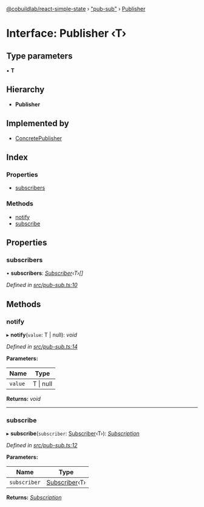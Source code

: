 [@cobuildlab/react-simple-state](../README.md) › ["pub-sub"](../modules/_pub_sub_.md) › [Publisher](_pub_sub_.publisher.md)

# Interface: Publisher ‹**T**›

## Type parameters

▪ **T**

## Hierarchy

* **Publisher**

## Implemented by

* [ConcretePublisher](../classes/_pub_sub_.concretepublisher.md)

## Index

### Properties

* [subscribers](_pub_sub_.publisher.md#subscribers)

### Methods

* [notify](_pub_sub_.publisher.md#notify)
* [subscribe](_pub_sub_.publisher.md#subscribe)

## Properties

###  subscribers

• **subscribers**: *[Subscriber](_pub_sub_.subscriber.md)‹T›[]*

*Defined in [src/pub-sub.ts:10](https://github.com/cobuildlab/react-simple-state/blob/269d4ef/src/pub-sub.ts#L10)*

## Methods

###  notify

▸ **notify**(`value`: T | null): *void*

*Defined in [src/pub-sub.ts:14](https://github.com/cobuildlab/react-simple-state/blob/269d4ef/src/pub-sub.ts#L14)*

**Parameters:**

Name | Type |
------ | ------ |
`value` | T &#124; null |

**Returns:** *void*

___

###  subscribe

▸ **subscribe**(`subscriber`: [Subscriber](_pub_sub_.subscriber.md)‹T›): *[Subscription](_pub_sub_.subscription.md)*

*Defined in [src/pub-sub.ts:12](https://github.com/cobuildlab/react-simple-state/blob/269d4ef/src/pub-sub.ts#L12)*

**Parameters:**

Name | Type |
------ | ------ |
`subscriber` | [Subscriber](_pub_sub_.subscriber.md)‹T› |

**Returns:** *[Subscription](_pub_sub_.subscription.md)*

